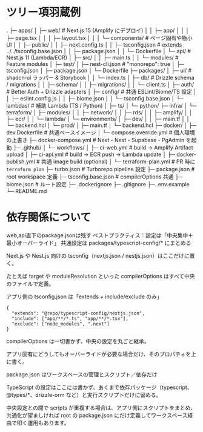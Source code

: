 # ツリー項羽蔵例

.
├─ apps/
│  ├─ web/                       # Next.js 15 (Amplify にデプロイ)
│  │  ├─ app/
│  │  │  ├─ page.tsx
│  │  │  ├─ layout.tsx
│  │  │  └─ components/          # ページ固有や極小 UI
│  │  ├─ public/
│  │  ├─ next.config.ts
│  │  ├─ tsconfig.json           # extends ../../tsconfig.base.json
│  │  ├─ package.json
│  │  └─ Dockerfile
│  └─ api/                       # Nest.js 11 (Lambda/ECR)
│     ├─ src/
│     │  ├─ main.ts
│     │  └─ modules/             # Feature modules
│     ├─ test/
│     ├─ nest-cli.json           # "monorepo": true
│     ├─ tsconfig.json
│     ├─ package.json
│     └─ Dockerfile
├─ packages/
│  ├─ ui/                        # shadcn‑ui ラッパー & Storybook
│  │  └─ index.ts
│  ├─ db/                        # Drizzle schema / migrations
│  │  ├─ schema/
│  │  ├─ migrations/
│  │  └─ client.ts
│  ├─ auth/                      # Better Auth + Drizzle adapters
│  ├─ config/                    # 共通 ESLint/Biome/TS 設定
│  │  ├─ eslint.config.js
│  │  ├─ biome.json
│  │  └─ tsconfig.base.json
│  └─ lambdas/                   # 補助 Lambda (TS / Python)
│     ├─ ts/
│     └─ python/
├─ infra/
│  └─ terraform/
│     ├─ modules/
│     │  ├─ network/
│     │  ├─ rds/
│     │  ├─ amplify/
│     │  ├─ ecr/
│     │  └─ lambda/
│     └─ environments/
│        ├─ dev/
│        │  ├─ main.tf
│        │  └─ backend.hcl
│        └─ prod/
│           ├─ main.tf
│           └─ backend.hcl
├─ docker/
│  ├─ dev.Dockerfile             # 共通ベースイメージ
│  └─ compose.override.yml       # 個人環境の上書き
├─ docker-compose.yml            # Next・Nest・Supabase・PgAdmin を起動
├─ .github/
│  └─ workflows/
│     ├─ ci-web.yml              # build → Amplify Artifact upload
│     ├─ ci-api.yml              # build → ECR push → Lambda update
│     ├─ docker-publish.yml      # 共通 image build (optional)
│     └─ terraform-plan.yml      # PR 時に `terraform plan`
├─ turbo.json                    # Turborepo pipeline 設定
├─ package.json                  # root workspace 定義
├─ tsconfig.base.json            # compilerOptions 共通
├─ biome.json                    # ルート設定
├─ .dockerignore
├─ .gitignore
├─ .env.example
└─ README.md

# 依存関係について
web,api直下のpackage.jsonは残す
ベストプラクティス：設定は「中央集中＋最小オーバーライド」
共通設定は packages/typescript-config/* にまとめる

Next.js や Nest.js 向けの tsconfig（nextjs.json / nestjs.json）はここだけに置く。

たとえば target や moduleResolution といった compilerOptions はすべて中央のファイルで定義。

アプリ側の tsconfig.json は「extends + include/exclude のみ」

```jsonc
{
  "extends": "@repo/typescript-config/nextjs.json",
  "include": ["app/**/*.ts", "app/**/*.tsx"],
  "exclude": ["node_modules", ".next"]
}
```

compilerOptions は一切書かず、中央の設定を丸ごと継承。

アプリ固有にどうしてもオーバーライドが必要な場合だけ、そのプロパティを上に書く。

package.json はワークスペースの管理とスクリプト／依存だけ

TypeScript の設定はここには書かず、あくまで依存パッケージ（typescript、@types/*、drizzle-orm など）と実行スクリプトだけに留める。

中央設定との間で scripts が重複する場合は、アプリ側にスクリプトをまとめ、共通化が望ましければ root の package.json にだけ定義してワークスペース経由で叩く運用もあります。
